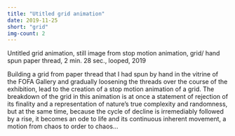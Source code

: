 ```yaml
---
title: "Utitled grid animation"
date: 2019-11-25
short: "grid"
img-count: 2
---
```

Untitled grid animation, still image from stop motion animation, grid/ hand spun paper thread, 2 min. 28 sec., looped, 2019

Building a grid from paper thread that I had spun by hand in the vitrine of the FOFA Gallery  and gradually loosening the threads over the course of the exhibition, lead to the creation of a stop motion animation of a grid. The breakdown of the grid in this animation is at once a statement of rejection of its finality and a representation of nature’s true complexity and randomness, but at the same time, because the cycle of decline is irremediably followed by a rise, it becomes an ode to life and its continuous inherent movement, a motion from chaos to order to chaos…

